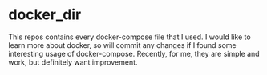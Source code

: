# docker_dir

This repos contains every docker-compose file that I used.
I would like to learn more about docker, so will commit any changes if I found some interesting usage of docker-compose.
Recently, for me, they are simple and work, but definitely want improvement.
